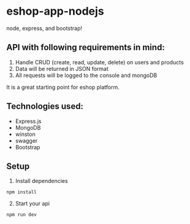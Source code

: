 # eshop-app-nodejs

node, express, and bootstrap!

## API with following requirements in mind:
1. Handle CRUD (create, read, update, delete) on users and products
2. Data will be returned in JSON format
3. All requests will be logged to the console and mongoDB 

It is a great starting point for eshop platform.

## Technologies used:
- Express.js
- MongoDB
- winston
- swagger
- Bootstrap

## Setup
1. Install dependencies
```
npm install
```
2. Start your api
```
npm run dev
```
